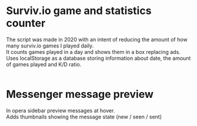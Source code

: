  <h1>Surviv.io game and statistics counter</h1>

The script was made in 2020 with an intent of reducing the amount of how many surviv.io games I played daily. <br/>
It counts games played in a day and shows them in a box replacing ads.<br/>
Uses localStorage as a database storing information about date, the amount of games played and K/D ratio.<br/>
<br/>
 <h1>Messenger message preview</h1>

In opera sidebar preview messages at hover.<br/>
Adds thumbnails showing the message state (new / seen / sent)
